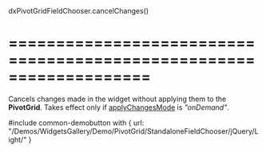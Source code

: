 <!--id-->dxPivotGridFieldChooser.cancelChanges()<!--/id-->
===================================================================
===================================================================

<!--shortDescription-->
Cancels changes made in the widget without applying them to the **PivotGrid**. Takes effect only if [applyChangesMode](/Documentation/ApiReference/UI_Widgets/dxPivotGridFieldChooser/Configuration/#applyChangesMode) is *"onDemand"*.
<!--/shortDescription-->

<!--fullDescription-->
#include common-demobutton with {
    url: "/Demos/WidgetsGallery/Demo/PivotGrid/StandaloneFieldChooser/jQuery/Light/"
}
<!--/fullDescription-->